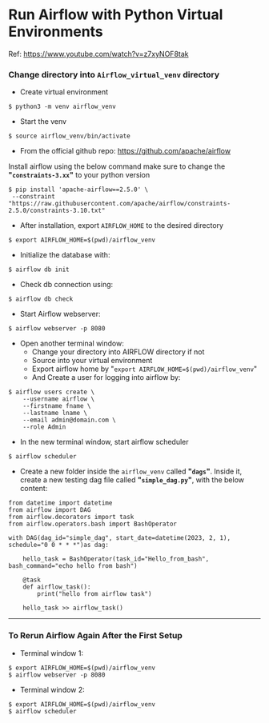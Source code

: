 # Run Airflow with Python Virtual Environments
Ref: https://www.youtube.com/watch?v=z7xyNOF8tak


### Change directory into `Airflow_virtual_venv` directory

* Create virtual environment
```
$ python3 -m venv airflow_venv
```

* Start the venv
```
$ source airflow_venv/bin/activate
```

* From the official github repo:
https://github.com/apache/airflow

Install airflow using the below command
make sure to change the **"`constraints-3.xx`"** to your python version
```
$ pip install 'apache-airflow==2.5.0' \
 --constraint "https://raw.githubusercontent.com/apache/airflow/constraints-2.5.0/constraints-3.10.txt"
 ```

* After installation, export `AIRFLOW_HOME` to the desired directory
```
$ export AIRFLOW_HOME=$(pwd)/airflow_venv
```

* Initialize the database with:
```
$ airflow db init
```

* Check db connection using:
```
$ airflow db check
```

* Start Airflow webserver:
```
$ airflow webserver -p 8080
```

* Open another terminal window: 
    * Change your directory into AIRFLOW directory if not
    * Source into your virtual environment
    * Export airflow home by "`export AIRFLOW_HOME=$(pwd)/airflow_venv`"
    * And Create a user for logging into airflow by:
```
$ airflow users create \
    --username airflow \
    --firstname fname \
    --lastname lname \
    --email admin@domain.com \
    --role Admin
```

* In the new terminal window, start airflow scheduler
```
$ airflow scheduler
```

* Create a new folder inside the `airflow_venv` called **"`dags`"**. Inside it, create a new testing dag file called **"`simple_dag.py`"**, with the below content:
```
from datetime import datetime
from airflow import DAG
from airflow.decorators import task
from airflow.operators.bash import BashOperator

with DAG(dag_id="simple_dag", start_date=datetime(2023, 2, 1), schedule="0 0 * * *")as dag:

    hello_task = BashOperator(task_id="Hello_from_bash", bash_command="echo hello from bash")

    @task
    def airflow_task():
        print("hello from airflow task")

    hello_task >> airflow_task()
```

****

### To Rerun Airflow Again After the First Setup
* Terminal window 1:
```
$ export AIRFLOW_HOME=$(pwd)/airflow_venv
$ airflow webserver -p 8080
```
* Terminal window 2:
```
$ export AIRFLOW_HOME=$(pwd)/airflow_venv
$ airflow scheduler
```
